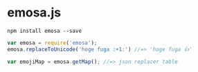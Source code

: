 # emosa.js

```
npm install emosa --save
```

```js
var emosa = require('emosa');
emosa.replaceToUnicode('hoge fuga :+1:') //=> 'hoge fuga 👍'

var emojiMap = emosa.getMap(); //=> json replacer table
```
